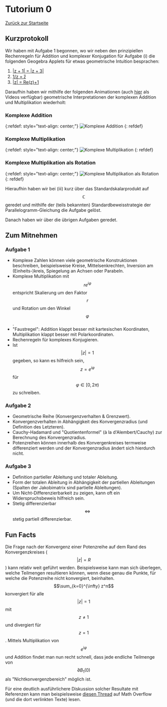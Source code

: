 # Tutorium 0

[Zurück zur Startseite](../README.md)

## Kurzprotokoll

Wir haben mit Aufgabe 1 begonnen, wo wir neben den prinzipiellen Rechenregeln für Addition und komplexer Konjugation für Aufgabe (i) die folgenden Geogebra Applets für etwas geometrische Intuition besprachen:

1. [\|z + 1\| = \|z + 3\|](https://www.geogebra.org/m/byyfpkjy)
2. [1/z = z̅](https://www.geogebra.org/m/tgfk5ddr)
3. [\|z\| = Re(z)+1](https://www.geogebra.org/m/c57fmwd6)

Daraufhin haben wir mithilfe der folgenden Animationen (auch [hier](https://github.com/fdf-uni/ft/tree/main/assets/tut00) als Videos verfügbar) geometrische Interpretationen der komplexen Addition und Multiplikation wiederholt:
### Komplexe Addition
{:refdef: style="text-align: center;"}
![Komplexe Addition](../assets/tut00/ComplexAddition.gif)
{: refdef}
### Komplexe Multiplikation
{:refdef: style="text-align: center;"}
![Komplexe Multiplikation](../assets/tut00/ComplexMultiplicationIntuition.gif)
{: refdef}
### Komplexe Multiplikation als Rotation
{:refdef: style="text-align: center;"}
![Komplexe Multiplikation als Rotation](../assets/tut00/Rotation.gif)
{: refdef}

Hieraufhin haben wir bei (iii) kurz über das Standardskalarprodukt auf $$\mathbb{C}$$ geredet und mithilfe der (teils bekannten) Standardbeweisstrategie der Parallelogramm-Gleichung die Aufgabe gelöst.

Danach haben wir über die übrigen Aufgaben geredet.

## Zum Mitnehmen

### Aufgabe 1
- Komplexe Zahlen können viele geometrische Konstruktionen beschreiben, beispielsweise Kreise, Mittelsenkrechten, Inversion am (Einheits-)kreis, Spiegelung an Achsen oder Parabeln.
- Komplexe Multiplikation mit $$r e^{i \varphi}$$ entspricht Skalierung um den Faktor $$r$$ und Rotation um den Winkel $$\varphi$$.
- "Faustregel": Addition klappt besser mit kartesischen Koordinaten, Multiplikation klappt besser mit Polarkoordinaten.
- Rechenregeln für komplexes Konjugieren.
- Ist $$\lvert z \rvert = 1$$ gegeben, so kann es hilfreich sein, $$z = e^{i \varphi}$$ für $$\varphi \in [0, 2\pi)$$ zu schreiben.

### Aufgabe 2
- Geometrische Reihe (Konvergenzverhalten & Grenzwert).
- Konvergenzverhalten in Abhängigkeit des Konvergenzradius (und Definition des Letzteren).
- Cauchy-Hadamard und "Quotientenformel" (à la d'Alembert/Cauchy) zur Berechnung des Konvergenzradius.
- Potenzreihen können innerhalb des Konvergenkreises termweise differenziert werden und der Konvergenzradius ändert sich hierdurch nicht.

### Aufgabe 3
- Definition partieller Ableitung und totaler Ableitung.
- Form der totalen Ableitung in Abhängigkeit der partiellen Ableitungen (Spalten der Jakobimatrix sind partielle Ableitungen).
- Um Nicht-Differenzierbarkeit zu zeigen, kann oft ein Widerspruchsbeweis hilfreich sein.
- Stetig differenzierbar $$\iff$$ stetig partiell differenzierbar.

## Fun Facts

Die Frage nach der Konvergenz einer Potenzreihe auf dem Rand des Konvergenzkreises ($$\lvert z \rvert = R$$) kann relativ weit geführt werden.
Beispielsweise kann man sich überlegen, welche Teilmengen resultieren können, wenn diese genau die Punkte, für welche die Potenzreihe nicht konvergiert, beinhalten.
$$\sum_{k=0}^{\infty} z^n$$ konvergiert für alle $$\lvert z \rvert = 1$$ mit $$z \neq 1$$ und divergiert für $$z = 1$$.
Mittels Multiplikation von $$e^{\mathrm{i} \varphi}$$ und Addition findet man nun recht schnell, dass jede endliche Teilmenge von $$\partial B_1(0)$$ als "Nichtkonvergenzbereich" möglich ist.

Für eine deutlich ausführlichere Diskussion solcher Resultate mit Referenzen kann man beispielsweise [diesen Thread](https://mathoverflow.net/questions/49395/behaviour-of-power-series-on-their-circle-of-convergence) auf Math Overflow (und die dort verlinkten Texte) lesen.
